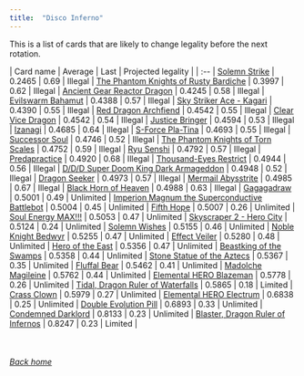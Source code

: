 ```yaml
---
title:  "Disco Inferno"
---
```


This is a list of cards that are likely to change legality before the next rotation.

| Card name | Average | Last | Projected legality |
| :-- |
[Solemn Strike](https://db.ygoprodeck.com/card/?search=Solemn%20Strike) | 0.2465 | 0.69 | Illegal |
[The Phantom Knights of Rusty Bardiche](https://db.ygoprodeck.com/card/?search=The%20Phantom%20Knights%20of%20Rusty%20Bardiche) | 0.3997 | 0.62 | Illegal |
[Ancient Gear Reactor Dragon](https://db.ygoprodeck.com/card/?search=Ancient%20Gear%20Reactor%20Dragon) | 0.4245 | 0.58 | Illegal |
[Evilswarm Bahamut](https://db.ygoprodeck.com/card/?search=Evilswarm%20Bahamut) | 0.4388 | 0.57 | Illegal |
[Sky Striker Ace - Kagari](https://db.ygoprodeck.com/card/?search=Sky%20Striker%20Ace%20-%20Kagari) | 0.4390 | 0.55 | Illegal |
[Red Dragon Archfiend](https://db.ygoprodeck.com/card/?search=Red%20Dragon%20Archfiend) | 0.4542 | 0.55 | Illegal |
[Clear Vice Dragon](https://db.ygoprodeck.com/card/?search=Clear%20Vice%20Dragon) | 0.4542 | 0.54 | Illegal |
[Justice Bringer](https://db.ygoprodeck.com/card/?search=Justice%20Bringer) | 0.4594 | 0.53 | Illegal |
[Izanagi](https://db.ygoprodeck.com/card/?search=Izanagi) | 0.4685 | 0.64 | Illegal |
[S-Force Pla-Tina](https://db.ygoprodeck.com/card/?search=S-Force%20Pla-Tina) | 0.4693 | 0.55 | Illegal |
[Successor Soul](https://db.ygoprodeck.com/card/?search=Successor%20Soul) | 0.4746 | 0.52 | Illegal |
[The Phantom Knights of Torn Scales](https://db.ygoprodeck.com/card/?search=The%20Phantom%20Knights%20of%20Torn%20Scales) | 0.4752 | 0.59 | Illegal |
[Ryu Senshi](https://db.ygoprodeck.com/card/?search=Ryu%20Senshi) | 0.4792 | 0.57 | Illegal |
[Predapractice](https://db.ygoprodeck.com/card/?search=Predapractice) | 0.4920 | 0.68 | Illegal |
[Thousand-Eyes Restrict](https://db.ygoprodeck.com/card/?search=Thousand-Eyes%20Restrict) | 0.4944 | 0.56 | Illegal |
[D/D/D Super Doom King Dark Armageddon](https://db.ygoprodeck.com/card/?search=D/D/D%20Super%20Doom%20King%20Dark%20Armageddon) | 0.4948 | 0.52 | Illegal |
[Dragon Seeker](https://db.ygoprodeck.com/card/?search=Dragon%20Seeker) | 0.4973 | 0.57 | Illegal |
[Mermail Abysstrite](https://db.ygoprodeck.com/card/?search=Mermail%20Abysstrite) | 0.4985 | 0.67 | Illegal |
[Black Horn of Heaven](https://db.ygoprodeck.com/card/?search=Black%20Horn%20of%20Heaven) | 0.4988 | 0.63 | Illegal |
[Gagagadraw](https://db.ygoprodeck.com/card/?search=Gagagadraw) | 0.5001 | 0.49 | Unlimited |
[Imperion Magnum the Superconductive Battlebot](https://db.ygoprodeck.com/card/?search=Imperion%20Magnum%20the%20Superconductive%20Battlebot) | 0.5004 | 0.45 | Unlimited |
[Fifth Hope](https://db.ygoprodeck.com/card/?search=Fifth%20Hope) | 0.5007 | 0.26 | Unlimited |
[Soul Energy MAX!!!](https://db.ygoprodeck.com/card/?search=Soul%20Energy%20MAX!!!) | 0.5053 | 0.47 | Unlimited |
[Skyscraper 2 - Hero City](https://db.ygoprodeck.com/card/?search=Skyscraper%202%20-%20Hero%20City) | 0.5124 | 0.24 | Unlimited |
[Solemn Wishes](https://db.ygoprodeck.com/card/?search=Solemn%20Wishes) | 0.5155 | 0.46 | Unlimited |
[Noble Knight Bedwyr](https://db.ygoprodeck.com/card/?search=Noble%20Knight%20Bedwyr) | 0.5255 | 0.47 | Unlimited |
[Effect Veiler](https://db.ygoprodeck.com/card/?search=Effect%20Veiler) | 0.5280 | 0.48 | Unlimited |
[Hero of the East](https://db.ygoprodeck.com/card/?search=Hero%20of%20the%20East) | 0.5356 | 0.47 | Unlimited |
[Beastking of the Swamps](https://db.ygoprodeck.com/card/?search=Beastking%20of%20the%20Swamps) | 0.5358 | 0.44 | Unlimited |
[Stone Statue of the Aztecs](https://db.ygoprodeck.com/card/?search=Stone%20Statue%20of%20the%20Aztecs) | 0.5367 | 0.35 | Unlimited |
[Fluffal Bear](https://db.ygoprodeck.com/card/?search=Fluffal%20Bear) | 0.5462 | 0.41 | Unlimited |
[Madolche Magileine](https://db.ygoprodeck.com/card/?search=Madolche%20Magileine) | 0.5762 | 0.44 | Unlimited |
[Elemental HERO Blazeman](https://db.ygoprodeck.com/card/?search=Elemental%20HERO%20Blazeman) | 0.5778 | 0.26 | Unlimited |
[Tidal, Dragon Ruler of Waterfalls](https://db.ygoprodeck.com/card/?search=Tidal,%20Dragon%20Ruler%20of%20Waterfalls) | 0.5865 | 0.18 | Limited |
[Crass Clown](https://db.ygoprodeck.com/card/?search=Crass%20Clown) | 0.5979 | 0.27 | Unlimited |
[Elemental HERO Electrum](https://db.ygoprodeck.com/card/?search=Elemental%20HERO%20Electrum) | 0.6838 | 0.25 | Unlimited |
[Double Evolution Pill](https://db.ygoprodeck.com/card/?search=Double%20Evolution%20Pill) | 0.6893 | 0.33 | Unlimited |
[Condemned Darklord](https://db.ygoprodeck.com/card/?search=Condemned%20Darklord) | 0.8133 | 0.23 | Unlimited |
[Blaster, Dragon Ruler of Infernos](https://db.ygoprodeck.com/card/?search=Blaster,%20Dragon%20Ruler%20of%20Infernos) | 0.8247 | 0.23 | Limited |

<br>

###### [Back home](index)